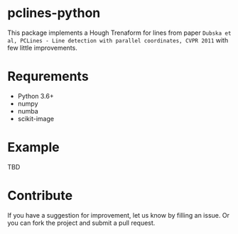 # pclines-python

This package implements a Hough Trenaform for lines from paper `Dubska et al, PCLines - Line detection with parallel coordinates, CVPR 2011` with few little improvements.

# Requrements

* Python 3.6+
* numpy
* numba
* scikit-image

# Example

TBD

# Contribute

If you have a suggestion for improvement, let us know by filling an issue. Or you can fork the project and submit a pull request.

